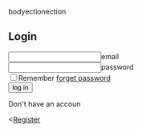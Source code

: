 bodyectionection<html>

<head>
  <meta charset="utf-8">
  <meta name="viewport" content="width=device-width">
  <title>replit</title>
  <link href="style.css" rel="stylesheet" type="text/css" />
</head>
<body>
  <section>
    <div class="from-box">
      <div class="from-value">
        <from action="">
          <h2>Login</h2>
          <div class="inputbox">
           <input type="email"  
           <lidel for="">email<lidel>
          <div>
          <div class="inputbox">
          <input type="password"repuired value
          <lidel for="">password</lidel>
          </div>
            <div class="forget">
            <lidel for=""><input type="checkbox">Remember 
              <a href="#">forget password</a>
        </div>
            <button>log in</button>
           <p>Don't have an accoun </p><<a href="#">Register</a>
<from>
<section>
</<body>
